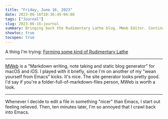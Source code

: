 ```yaml
---
title: "Friday, June 16, 2023"
date: 2023-06-16T10:36:49-04:00
tags: ["Journal"]
slug: 2023-06-16-journal
summary: Bringing back the Rudimentary Lathe blog. MWeb Editor. Continued Emacs waffling.
showtoc: true
tocopen: true
---
```


A thing I'm trying: [Forming some kind of Rudimentary Lathe](https://rudimentarylathe.org/2023/forming-some-sort-of-rudimentary-lathe/)

---

[MWeb](https://www.mweb.im/index.html) is a "Markdown writing, note taking and static blog generator" for macOS and iOS. I played with it briefly, since I'm on another of my "wean yourself from Emacs" kicks. It's nice. The site generator looks pretty good. I'd say if you're a folder-full-of-markdown-files person, MWeb is worth a look.

---

Whenever I decide to edit a file in something "nicer" than Emacs, I start out feeling relieved. Then, ten minutes later, I'm so annoyed that I crawl back into Emacs.